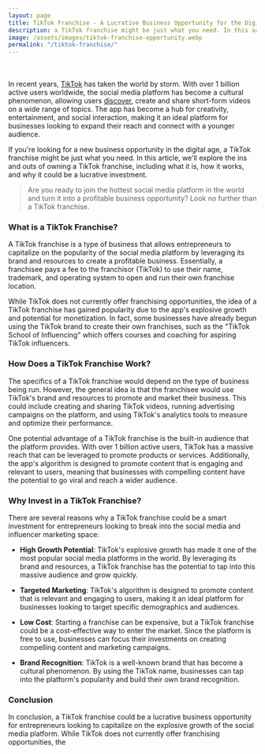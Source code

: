 ```yaml
---
layout: page
title: TikTok Franchise - A Lucrative Business Opportunity for the Digital Age
description: a TikTok franchise might be just what you need. In this article, we'll explore the ins and outs of owning a TikTok franchise
image: /assets/images/tiktok-franchise-opportunity.webp
permalink: "/tiktok-franchise/"
---
```


<br /><br />
In recent years, [TikTok](https://www.tiktok.com/en/) has taken the world by storm. With over 1 billion active users worldwide, the social media platform has become a cultural phenomenon, allowing users [discover](https://www.tiktok.com/discover/franchise-opportunities), create and share short-form videos on a wide range of topics. The app has become a hub for creativity, entertainment, and social interaction, making it an ideal platform for businesses looking to expand their reach and connect with a younger audience.

If you're looking for a new business opportunity in the digital age, a TikTok franchise might be just what you need. In this article, we'll explore the ins and outs of owning a TikTok franchise, including what it is, how it works, and why it could be a lucrative investment.

> Are you ready to join the hottest social media platform in the world and turn it into a profitable business opportunity? Look no further than a TikTok franchise.

### What is a TikTok Franchise?

A TikTok franchise is a type of business that allows entrepreneurs to capitalize on the popularity of the social media platform by leveraging its brand and resources to create a profitable business. Essentially, a franchisee pays a fee to the franchisor (TikTok) to use their name, trademark, and operating system to open and run their own franchise location.

While TikTok does not currently offer franchising opportunities, the idea of a TikTok franchise has gained popularity due to the app's explosive growth and potential for monetization. In fact, some businesses have already begun using the TikTok brand to create their own franchises, such as the "TikTok School of Influencing" which offers courses and coaching for aspiring TikTok influencers.

### How Does a TikTok Franchise Work?

The specifics of a TikTok franchise would depend on the type of business being run. However, the general idea is that the franchisee would use TikTok's brand and resources to promote and market their business. This could include creating and sharing TikTok videos, running advertising campaigns on the platform, and using TikTok's analytics tools to measure and optimize their performance.

One potential advantage of a TikTok franchise is the built-in audience that the platform provides. With over 1 billion active users, TikTok has a massive reach that can be leveraged to promote products or services. Additionally, the app's algorithm is designed to promote content that is engaging and relevant to users, meaning that businesses with compelling content have the potential to go viral and reach a wider audience.

### Why Invest in a TikTok Franchise?

There are several reasons why a TikTok franchise could be a smart investment for entrepreneurs looking to break into the social media and influencer marketing space:

- **High Growth Potential**: TikTok's explosive growth has made it one of the most popular social media platforms in the world. By leveraging its brand and resources, a TikTok franchise has the potential to tap into this massive audience and grow quickly.

- **Targeted Marketing**: TikTok's algorithm is designed to promote content that is relevant and engaging to users, making it an ideal platform for businesses looking to target specific demographics and audiences.

- **Low Cost**: Starting a franchise can be expensive, but a TikTok franchise could be a cost-effective way to enter the market. Since the platform is free to use, businesses can focus their investments on creating compelling content and marketing campaigns.

- **Brand Recognition**: TikTok is a well-known brand that has become a cultural phenomenon. By using the TikTok name, businesses can tap into the platform's popularity and build their own brand recognition.

### Conclusion

In conclusion, a TikTok franchise could be a lucrative business opportunity for entrepreneurs looking to capitalize on the explosive growth of the social media platform. While TikTok does not currently offer franchising opportunities, the
